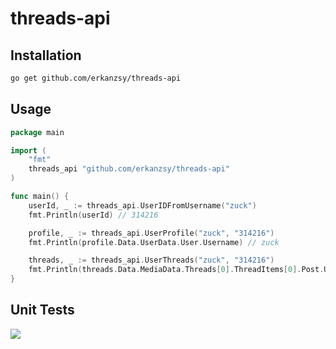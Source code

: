 # threads-api

## Installation
```bash
go get github.com/erkanzsy/threads-api
``` 

## Usage
```go
package main

import (
	"fmt"
	threads_api "github.com/erkanzsy/threads-api"
)

func main() {
	userId, _ := threads_api.UserIDFromUsername("zuck")
	fmt.Println(userId) // 314216

	profile, _ := threads_api.UserProfile("zuck", "314216")
	fmt.Println(profile.Data.UserData.User.Username) // zuck

	threads, _ := threads_api.UserThreads("zuck", "314216")
	fmt.Println(threads.Data.MediaData.Threads[0].ThreadItems[0].Post.User.Username) // zuck
}
```

## Unit Tests
<a href="https://github.com/erkanzsy/threads-api/actions">
<img src="https://img.shields.io/github/actions/workflow/status/erkanzsy/threads-api/go.yml?branch=main&label=%F0%9F%A7%AA%20&style=flat&color=75C46B">
  </a>